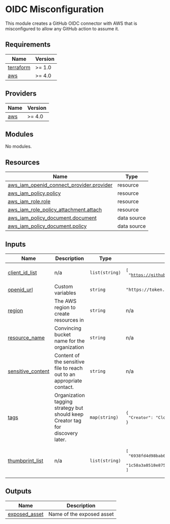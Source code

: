 # OIDC Misconfiguration

This module creates a GitHub OIDC connector with AWS that is misconfigured to allow any GitHub action to assume it.

<!-- BEGIN_TF_DOCS -->
## Requirements

| Name | Version |
|------|---------|
| <a name="requirement_terraform"></a> [terraform](#requirement\_terraform) | >= 1.0 |
| <a name="requirement_aws"></a> [aws](#requirement\_aws) | >= 4.0 |

## Providers

| Name | Version |
|------|---------|
| <a name="provider_aws"></a> [aws](#provider\_aws) | >= 4.0 |

## Modules

No modules.

## Resources

| Name | Type |
|------|------|
| [aws_iam_openid_connect_provider.provider](https://registry.terraform.io/providers/hashicorp/aws/latest/docs/resources/iam_openid_connect_provider) | resource |
| [aws_iam_policy.policy](https://registry.terraform.io/providers/hashicorp/aws/latest/docs/resources/iam_policy) | resource |
| [aws_iam_role.role](https://registry.terraform.io/providers/hashicorp/aws/latest/docs/resources/iam_role) | resource |
| [aws_iam_role_policy_attachment.attach](https://registry.terraform.io/providers/hashicorp/aws/latest/docs/resources/iam_role_policy_attachment) | resource |
| [aws_iam_policy_document.document](https://registry.terraform.io/providers/hashicorp/aws/latest/docs/data-sources/iam_policy_document) | data source |
| [aws_iam_policy_document.policy](https://registry.terraform.io/providers/hashicorp/aws/latest/docs/data-sources/iam_policy_document) | data source |

## Inputs

| Name | Description | Type | Default | Required |
|------|-------------|------|---------|:--------:|
| <a name="input_client_id_list"></a> [client\_id\_list](#input\_client\_id\_list) | n/a | `list(string)` | <pre>[<br>  "https://github.com/SecurityRunners"<br>]</pre> | no |
| <a name="input_openid_url"></a> [openid\_url](#input\_openid\_url) | Custom variables | `string` | `"https://token.actions.githubusercontent.com"` | no |
| <a name="input_region"></a> [region](#input\_region) | The AWS region to create resources in | `string` | n/a | yes |
| <a name="input_resource_name"></a> [resource\_name](#input\_resource\_name) | Convincing bucket name for the organization | `string` | n/a | yes |
| <a name="input_sensitive_content"></a> [sensitive\_content](#input\_sensitive\_content) | Content of the sensitive file to reach out to an appropriate contact. | `string` | n/a | yes |
| <a name="input_tags"></a> [tags](#input\_tags) | Organization tagging strategy but should keep Creator tag for discovery later. | `map(string)` | <pre>{<br>  "Creator": "CloudCommotion"<br>}</pre> | no |
| <a name="input_thumbprint_list"></a> [thumbprint\_list](#input\_thumbprint\_list) | n/a | `list(string)` | <pre>[<br>  "6938fd4d98bab03faadb97b34396831e3780aea1",<br>  "1c58a3a8518e8759bf075b76b750d4f2df264fcd"<br>]</pre> | no |

## Outputs

| Name | Description |
|------|-------------|
| <a name="output_exposed_asset"></a> [exposed\_asset](#output\_exposed\_asset) | Name of the exposed asset |
<!-- END_TF_DOCS -->
